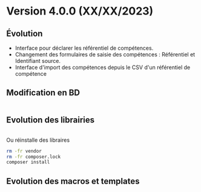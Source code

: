 Version 4.0.0 (XX/XX/2023)
====

Évolution
---
- Interface pour déclarer les référentiel de compétences.
- Changement des formulaires de saisie des compétences : Référentiel et Identifiant source.
- Interface d'import des compétences depuis le CSV d'un référentiel de compétence

Modification en BD
---

```postgresql
```

Evolution des librairies
---



```bash
```

Ou réinstalle des libraires
```bash
rm -fr vendor
rm -fr composer.lock
composer install
```

Evolution des macros et templates
---

